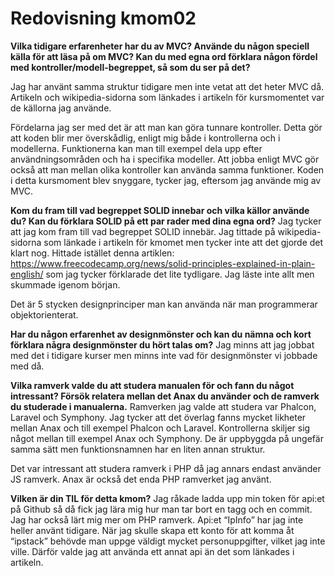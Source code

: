 ---
---
Redovisning kmom02
=========================

**Vilka tidigare erfarenheter har du av MVC? Använde du någon speciell källa för att läsa på om MVC? Kan du med egna ord förklara någon fördel med kontroller/modell-begreppet, så som du ser på det?**

Jag har använt samma struktur tidigare men inte vetat att det heter MVC då. Artikeln och wikipedia-sidorna som länkades i artikeln för kursmomentet var de källorna jag använde. 

Fördelarna jag ser med det är att man kan göra tunnare kontroller. Detta gör att koden blir mer överskådlig, enligt mig både i kontrollerna och i modellerna. Funktionerna kan man till exempel dela upp efter användningsområden och ha i specifika modeller. Att jobba enligt MVC gör också att man mellan olika kontroller kan använda samma funktioner. Koden i detta kursmoment blev snyggare, tycker jag, eftersom jag använde mig av MVC.

**Kom du fram till vad begreppet SOLID innebar och vilka källor använde du? Kan du förklara SOLID på ett par rader med dina egna ord?**
Jag tycker att jag kom fram till vad begreppet SOLID innebär. Jag tittade på wikipedia-sidorna som länkade i artikeln för kmomet men tycker inte att det gjorde det klart nog. Hittade istället denna artiklen: https://www.freecodecamp.org/news/solid-principles-explained-in-plain-english/ som jag tycker förklarade det lite tydligare. Jag läste inte allt men skummade igenom början.

Det är 5 stycken designprinciper man kan använda när man programmerar objektorienterat. 

**Har du någon erfarenhet av designmönster och kan du nämna och kort förklara några designmönster du hört talas om?**
Jag minns att jag jobbat med det i tidigare kurser men minns inte vad för designmönster vi jobbade med då.

**Vilka ramverk valde du att studera manualen för och fann du något intressant? Försök relatera mellan det Anax du använder och de ramverk du studerade i manualerna.**
Ramverken jag valde att studera var Phalcon, Laravel och Symphony. Jag tycker att det överlag fanns mycket likheter mellan Anax och till exempel Phalcon och Laravel. Kontrollerna skiljer sig något mellan till exempel Anax och Symphony. De är uppbyggda på ungefär samma sätt men funktionsnamnen har en liten annan struktur. 

Det var intressant att studera ramverk i PHP då jag annars endast använder JS ramverk. Anax är också det enda PHP ramverket jag använt.

**Vilken är din TIL för detta kmom?**
Jag råkade ladda upp min token för api:et på Github så då fick jag lära mig hur man tar bort en tagg och en commit. Jag har också lärt mig mer om PHP ramverk. Api:et “IpInfo” har jag inte heller använt tidigare. När jag skulle skapa ett konto för att komma åt “ipstack” behövde man uppge väldigt mycket personuppgifter, vilket jag inte ville. Därför valde jag att använda ett annat api än det som länkades i artikeln. 